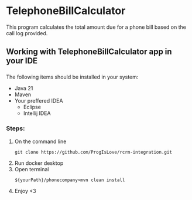 # TelephoneBillCalculator
  This program calculates the total amount due for a phone bill based on the call log provided.
   

## Working with TelephoneBillCalculator app in your IDE

###
The following items should be installed in your system:
* Java 21
* Maven
* Your preffered IDEA
  * Eclipse
  * Intellij IDEA
  
### Steps:

1) On the command line
    ```
    git clone https://github.com/ProgIsLove/rcrm-integration.git
    ```
2) Run docker desktop
3) Open terminal   
   ```
   ${yourPath}/phonecompany>mvn clean install
   
   ```
4) Enjoy <3   
